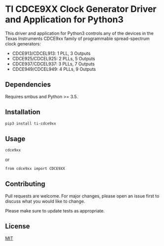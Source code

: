 # TI CDCE9XX Clock Generator Driver and Application for Python3

This driver and application for Python3 controls any of the devices in the 
Texas Instruments CDCE9xx family of programmable spread-spectrum clock generators:
* CDCE913/CDCEL913: 1 PLL, 3 Outputs
* CDCE925/CDCEL925: 2 PLLs, 5 Outputs
* CDCE937/CDCEL937: 3 PLLs, 7 Outputs
* CDCE949/CDCEL949: 4 PLLs, 9 Outputs

## Dependencies
Requires smbus and Python >= 3.5.

## Installation
```bash
pip3 install ti-cdce9xx
```

## Usage
```bash
cdce9xx
```
or
```bash
from cdce9xx import CDCE9XX
```

## Contributing
Pull requests are welcome. For major changes, please open an issue first to discuss
what you would like to change.

Please make sure to update tests as appropriate.

## License
[MIT](https://choosealicense.com/licenses/mit/)
